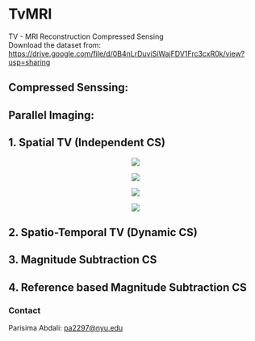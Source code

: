 # TvMRI
TV - MRI Reconstruction Compressed Sensing \
Download the dataset from: https://drive.google.com/file/d/0B4nLrDuviSiWajFDV1Frc3cxR0k/view?usp=sharing

## Compressed Senssing: 
## Parallel Imaging: 

## 1. Spatial TV (Independent CS)
<p align="center">
  <img src="https://latex.codecogs.com/svg.latex?\color{white}\min_{x}%20\quad%20\frac{1}{2}\left\|y-MFx\right\|_{2}^{2}+\lambda\left\|Dx\right\|_{1}" />
</p>

<p align="center">
  <img src="https://latex.codecogs.com/svg.latex?\color{white}D%20=%20\begin{bmatrix}%20D_h\\%20D_v%20\end{bmatrix}%20\quad|%20\quad%20D_{hx}%20=%20\begin{bmatrix}%201\\%20-1%20\end{bmatrix}%20\ast%20x%20\quad|%20\quad%20D_{vx}%20=%20\begin{bmatrix}%201%20&%20-1%20\end{bmatrix}%20\ast%20x" />
</p>


<p align="center">
  <img src="https://latex.codecogs.com/svg.latex?\color{white}x^{k+1}%20=%20\prox_{\tau%20g}%20(x^k%20-%20\tau%20D^\top%20z^k)" />
</p>
<p align="center">
  <img src="https://latex.codecogs.com/svg.latex?\color{white}z^{k+1}%20=%20\prox_{\sigma%20f^*}%20(z^k%20+%20\sigma%20D(2x^{k+1}%20-%20x^k))" />
</p>









## 2. Spatio-Temporal TV (Dynamic CS)
## 3. Magnitude Subtraction CS
## 4. Reference based Magnitude Subtraction CS

### Contact
Parisima Abdali: [pa2297@nyu.edu](mailto:pa2297@nyu.edu)
